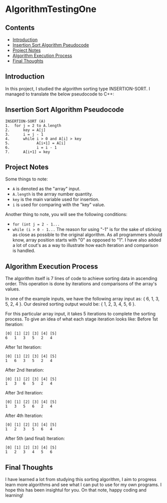 # AlgorithmTestingOne

## Contents

- [Introduction](#introduction)
- [Insertion Sort Algorithm Pseudocode](#Insertion-Sort-Algorithm-Pseudocode)
- [Project Notes](#Project-Notes)
- [Algorithm Execution Process](#Algorithm-Execution-Process)
- [Final Thoughts](#Final-Thoughts)

## Introduction

In this project, I studied the algorithm sorting type INSERTION-SORT. I managed to translate the below pseudocode to C++:

## Insertion Sort Algorithm Pseudocode

```
INSERTION-SORT (A)
1.  for j = 2 to A.length
2.      key = A[j]
3.      i = j - 1
4.      while i > 0 and A[i] > key
5.            A[i+1] = A[i]
6.            i = i - 1
7.      A[i+1] = key
```

## Project Notes

Some things to note:
- `A` is denoted as the "array" input.
- `A.length` is the arrray number quantity.
- `key` is the main variable used for insertion.
- `i` is used for comparing with the "key" value.

Another thing to note, you will see the following conditions:
- `for (int j = 2 - 1...`
- `while (i > 0 - 1...`
The reason for using "-1" is for the sake of sticking as close as possible to the original algorithm. As all programmers should know, array position starts with "0" as opposed to "1". I have also added a lot of cout's as a way to illustrate how each iteration and comparison is handled.

## Algorithm Execution Process

The algorithm itself is 7 lines of code to achieve sorting data in ascending order. This operation is done by iterations and comparisons of the array's values.

In one of the example inputs, we have the following array input as: { 6, 1, 3, 5, 2, 4 }.
Our desired sorting output would be: { 1, 2, 3, 4, 5, 6 }.

For this particular array input, it takes 5 iterations to complete the sorting process. To give an idea of what each stage iteration looks like:
Before 1st Iteration:
```
[0] [1] [2] [3] [4] [5]
6   1   3   5   2   4
```

After 1st Iteration:
```
[0] [1] [2] [3] [4] [5]
1   6   3   5   2   4
```

After 2nd Iteration:
```
[0] [1] [2] [3] [4] [5]
1   3   6   5   2   4
```

After 3rd Iteration:
```
[0] [1] [2] [3] [4] [5]
1   3   5   6   2   4
```

After 4th Iteration:
```
[0] [1] [2] [3] [4] [5]
1   2   3   5   6   4
```

After 5th (and final) Iteration:
```
[0] [1] [2] [3] [4] [5]
1   2   3   4   5   6
```

## Final Thoughts

I have learned a lot from studying this sorting algorithm, I aim to progress learn more algorithms and see what I can put to use for my own programs. I hope this has been insightul for you. On that note, happy coding and learning!
